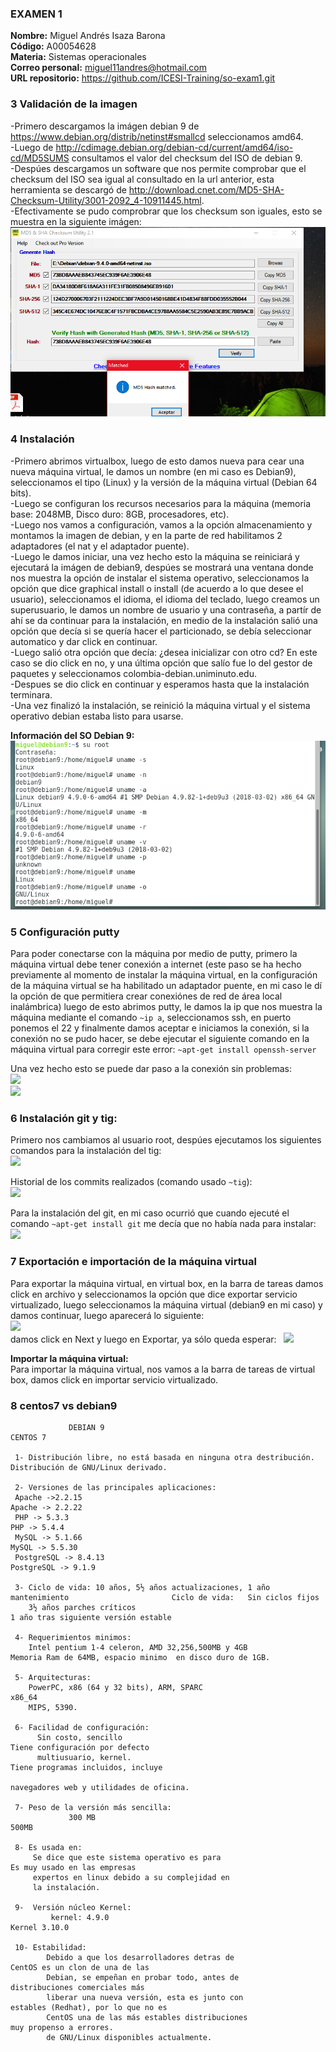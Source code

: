 ### EXAMEN 1  
**Nombre:** Miguel Andrés Isaza Barona  
**Código:** A00054628  
**Materia:** Sistemas operacionales  
**Correo personal:** miguel11andres@hotmail.com  
**URL repositorio:** https://github.com/ICESI-Training/so-exam1.git  

### 3 Validación de la imagen  
-Primero descargamos la imágen debian 9 de https://www.debian.org/distrib/netinst#smallcd seleccionamos amd64.  
-Luego de http://cdimage.debian.org/debian-cd/current/amd64/iso-cd/MD5SUMS consultamos el valor del checksum del ISO de debian 9.  
-Despúes descargamos un software que nos permite comprobar que el checksum del ISO sea igual al consultado en la url anterior, esta herramienta se descargó de http://download.cnet.com/MD5-SHA-Checksum-Utility/3001-2092_4-10911445.html.  
-Efectivamente se pudo comprobrar que los checksum son iguales, esto se muestra en la siguiente imágen:
                                              ![](Imagenes/ChecksumVerificacion.png)

### 4 Instalación  
-Primero abrimos virtualbox, luego de esto damos nueva para cear una nueva máquina virtual, le damos un nombre (en mi caso es Debian9),
seleccionamos el tipo (Linux) y la versión de la máquina virtual (Debian 64 bits).  
-Luego se configuran los recursos necesarios para la máquina (memoria base: 2048MB, Disco duro: 8GB, procesadores, etc).  
-Luego nos vamos a configuración, vamos a la opción almacenamiento y montamos la imagen de debian, y en la parte de red habilitamos 2 adaptadores (el nat y el adaptador puente).  
-Luego le damos iniciar, una vez hecho esto la máquina se reiniciará y ejecutará la imágen de debian9, despúes se mostrará una ventana donde nos muestra la opción de instalar el sistema operativo, seleccionamos la opción que dice graphical install o install (de acuerdo a lo que desee el usuario), seleccionamos el idioma, el idioma del teclado, luego creamos un superusuario, le damos un nombre de usuario y una contraseña, a partír de ahí se da continuar para la instalación, en medio de la instalación salió una opción que decía si se quería hacer el particionado, se debía seleccionar automatico y dar click en continuar.  
-Luego salió otra opción que decía: ¿desea inicializar con otro cd? En este caso se dio click en no, y una última opción que salío fue lo del gestor de paquetes y seleccionamos colombia-debian.uniminuto.edu.  
-Despues se dio click en continuar y esperamos hasta que la instalación terminara.  
-Una vez finalizó la instalación, se reinició la máquina virtual y el sistema operativo debian estaba listo para usarse.  

**Información del SO Debian 9:**  
                                   ![](Imagenes/Información_Máquina.png)  

### 5 Configuración putty
Para poder conectarse con la máquina por medio de putty, primero la máquina virtual debe tener conexión a internet (este paso se ha hecho previamente al momento de instalar la máquina virtual, en la configuración de la máquina virtual se ha habilitado un adaptador puente, en mi caso le dí la opción de que permitiera crear conexiónes de red de área local inalámbrica) luego de esto abrimos putty, le damos la ip que nos muestra la máquina mediante el comando ```~ip a```, seleccionamos ssh, en puerto ponemos el 22 y finalmente damos aceptar e iniciamos la conexión, si la conexión no se pudo hacer, se debe ejecutar el siguiente comando en la máquina virtual para corregir este error:
```~apt-get install openssh-server```  

Una vez hecho esto se puede dar paso a la conexión sin problemas:  
![](Imagenes/Configuración%20putty.png)  
![](Imagenes/Putty.png)  

### 6 Instalación git y tig:
Primero nos cambiamos al usuario root, despúes ejecutamos los siguientes comandos para la instalación del tig:  
![](Imagenes/Instalación%20tig.png)  

Historial de los commits realizados (comando usado ```~tig```):  
![](Imagenes/tig%20commits.png)  

Para la instalación del git, en mi caso ocurrió que cuando ejecuté el comando ```~apt-get install git``` me decía que no había nada para instalar:  
![](Imagenes/Instalación%20git.png)  

### 7 Exportación e importación de la máquina virtual  

Para exportar la máquina virtual, en virtual box, en la barra de tareas damos click en archivo y seleccionamos la opción que dice exportar servicio virtualizado, luego seleccionamos la máquina virtual (debian9 en mi caso) y damos continuar, luego aparecerá lo siguiente:  
![](Imagenes/Exportar%20Máquina.png)  
damos click en Next y luego en Exportar, ya sólo queda esperar:  
![](Imagenes/Exportación%20Máquina.png)  

**Importar la máquina virtual:**  
Para importar la máquina virtual, nos vamos a la barra de tareas de virtual box, damos click en importar servicio virtualizado.  

### 8 centos7 vs debian9
                 DEBIAN 9                                                                                     CENTOS 7  
                 
     1- Distribución libre, no está basada en ninguna otra destribución.                          Distribución de GNU/Linux derivado.  
     
     2- Versiones de las principales aplicaciones: 
     Apache ->2.2.15                                                                                      Apache -> 2.2.22  
     PHP -> 5.3.3                                                                                         PHP -> 5.4.4  
     MySQL -> 5.1.66                                                                                      MySQL -> 5.5.30  
     PostgreSQL -> 8.4.13                                                                                 PostgreSQL -> 9.1.9  
     
     3- Ciclo de vida: 10 años, 5½ años actualizaciones, 1 año mantenimiento                       Ciclo de vida: 	Sin ciclos fijos  
        3½ años parches críticos                                                                   1 año tras siguiente versión estable  
        
     4- Requerimientos minimos: 
        Intel pentium 1-4 celeron, AMD 32,256,500MB y 4GB                                          Memoria Ram de 64MB, espacio minimo  en disco duro de 1GB.  

     5- Arquitecturas:
        PowerPC, x86 (64 y 32 bits), ARM, SPARC                                                               x86_64
        MIPS, 5390.  
        
     6- Facilidad de configuración:
          Sin costo, sencillo                                                                   Tiene configuración por defecto
          multiusuario, kernel.                                                                 Tiene programas incluidos, incluye
                                                                                                navegadores web y utilidades de oficina.  
                                                                                                
     7- Peso de la versión más sencilla:
                 300 MB                                                                                         500MB
                 
     8- Es usada en:
         Se dice que este sistema operativo es para                                               Es muy usado en las empresas
         expertos en linux debido a su complejidad en                                             
         la instalación.
       
     9-  Versión núcleo Kernel:
             kernel: 4.9.0                                                                                   Kernel 3.10.0  
             
     10- Estabilidad:
            Debido a que los desarrolladores detras de                                             CentOS es un clon de una de las
            Debian, se empeñan en probar todo, antes de                                            distribuciones comerciales más
            liberar una nueva versión, esta es junto con                                           estables (Redhat), por lo que no es   
            CentOS una de las más estables distribuciones                                          muy propenso a errores.
            de GNU/Linux disponibles actualmente.  
